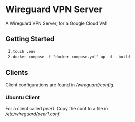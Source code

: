 # Wireguard VPN Server

A Wireguard VPN Server, for a Google Cloud VM!

## Getting Started

1. `touch .env`
2. `docker compose -f "docker-compose.yml" up -d --build`

## Clients

Client configurations are found in */wireguard/config*.

### Ubuntu Client

For a client called *peer1*. Copy the conf to a file in */etc/wireguard/peer1.conf*.
